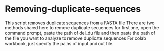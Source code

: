 # Removing-duplicate-sequences
This script removes duplicate sequences from a FASTA file
There are two methods shared here to remove duplicate sequences
for first one, open the command prompt, paste the path of del_du file and then paste the path of the file you want to analyze to remove duplicate sequences
For colab workbook, just specify the paths of input and out file. 
